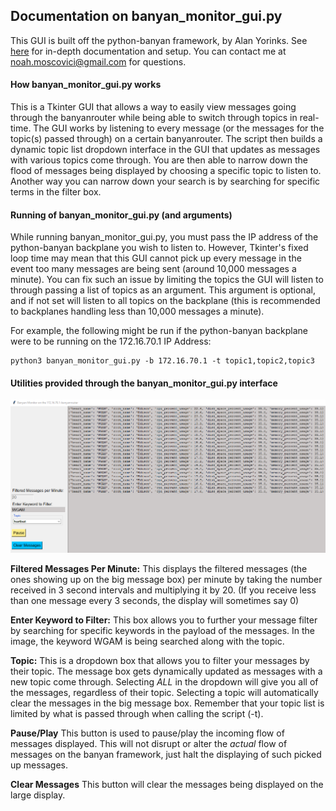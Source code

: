 ## Documentation on banyan_monitor_gui.py
This GUI is built off the python-banyan framework, by Alan Yorinks. See [here](https://mryslab.github.io/python_banyan/) for in-depth documentation and setup.
You can contact me at noah.moscovici@gmail.com for questions.

#### How banyan_monitor_gui.py works
This is a Tkinter GUI that allows a way to easily view messages going through the banyanrouter while being able to switch through topics in real-time. The GUI works by listening to every message (or the messages for the topic(s) passed through) on a certain banyanrouter. The script then builds a dynamic topic list dropdown interface in the GUI that updates as messages with various topics come through. You are then able to narrow down the flood of messages being displayed by choosing a specific topic to listen to. Another way you can narrow down your search is by searching for specific terms in the filter box. 


#### Running of banyan_monitor_gui.py (and arguments)
While running banyan_monitor_gui.py, you must pass the IP address of the python-banyan backplane you wish to listen to. However, Tkinter's fixed loop time may mean that this GUI cannot pick up every message in the event too many messages are being sent (around 10,000 messages a minute). You can fix such an issue by limiting the topics the GUI will listen to through passing a list of topics as an argument. This argument is optional, and if not set will listen to all topics on the backplane (this is recommended to backplanes handling less than 10,000 messages a minute).

For example, the following might be run if the python-banyan backplane were to be running on the 172.16.70.1 IP Address:
```
python3 banyan_monitor_gui.py -b 172.16.70.1 -t topic1,topic2,topic3
```

#### Utilities provided through the banyan_monitor_gui.py interface
![Image of GUI](https://github.com/NoahMoscovici/banyanmonitorgui/blob/master/banyanmonitorgui.png)

**Filtered Messages Per Minute:**
This displays the filtered messages (the ones showing up on the big message box) per minute by taking the number received in 3 second intervals and multiplying it by 20. (If you receive less than one message every 3 seconds, the display will sometimes say 0)

**Enter Keyword to Filter:**
This box allows you to further your message filter by searching for specific keywords in the payload of the messages. In the image, the keyword WGAM is being searched along with the topic.

**Topic:**
This is a dropdown box that allows you to filter your messages by their topic. The message box gets dynamically updated as messages with a new topic come through. Selecting *ALL* in the dropdown will give you all of the messages, regardless of their topic. Selecting a topic will automatically clear the messages in the big message box. Remember that your topic list is limited by what is passed through when calling the script (-t).

**Pause/Play**
This button is used to pause/play the incoming flow of messages displayed. This will not disrupt or alter the *actual* flow of messages on the banyan framework, just halt the displaying of such picked up messages.

**Clear Messages**
This button will clear the messages being displayed on the large display.

